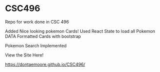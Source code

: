 # CSC496
Repo for work done in CSC 496

Added Nice looking pokemon Cards!
Used React State to load all Pokemon DATA
Formatted Cards with bootstrap

Pokemon Search Implemented

View the Site Here!

https://dontaemoore.github.io/CSC496/


